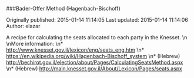 ###Bader-Offer Method (Hagenbach-Bischoff)

Originally published: 2015-01-14 11:14:05
Last updated: 2015-01-14 11:14:06
Author: elazar 

A recipe for calculating the seats allocated to each party in the Knesset.\n\nMore information:\n* http://www.knesset.gov.il/lexicon/eng/seats_eng.htm\n* https://en.wikipedia.org/wiki/Hagenbach-Bischoff_system\n* (Hebrew) http://bechirot.gov.il/election/about/Pages/CalculatingSeatsMethod.aspx\n* (Hebrew) http://main.knesset.gov.il/About/Lexicon/Pages/seats.aspx